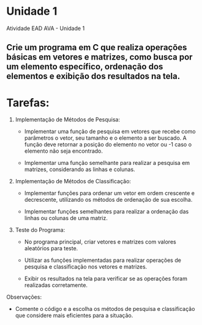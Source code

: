 # Unidade 1
Atividade EAD AVA - Unidade 1
## Crie um programa em C que realiza operações básicas em vetores e matrizes, como busca por um elemento específico, ordenação dos elementos e exibição dos resultados na tela.

# Tarefas:
1. Implementação de Métodos de Pesquisa:

   - Implementar uma função de pesquisa em vetores que recebe como parâmetros o vetor, seu tamanho e o elemento a ser buscado. A função deve retornar a posição do elemento no vetor ou -1 caso o elemento não seja encontrado.

   - Implementar uma função semelhante para realizar a pesquisa em matrizes, considerando as linhas e colunas.
  
2. Implementação de Métodos de Classificação:

   - Implementar funções para ordenar um vetor em ordem crescente e decrescente, utilizando os métodos de ordenação de sua escolha.

   - Implementar funções semelhantes para realizar a ordenação das linhas ou colunas de uma matriz.

 

3. Teste do Programa:

   - No programa principal, criar vetores e matrizes com valores aleatórios para teste.

   - Utilizar as funções implementadas para realizar operações de pesquisa e classificação nos vetores e matrizes.

   - Exibir os resultados na tela para verificar se as operações foram realizadas corretamente.

 

Observações:

- Comente o código e a escolha os métodos de pesquisa e classificação que considere mais eficientes para a situação.
